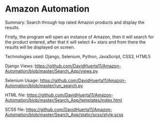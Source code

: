 # Amazon Automation
 Summary: Search through top rated Amazon products and display the results.

 Firstly, the program will open an instance of Amazon, then it will search for the product entered, after that it will select 4+ stars and from there the results will be displayed on screen.
 
 Technologies used:
 Django, Selenium, Python, JavaScript, CSS3, HTML5
 
 Django Views:
 https://github.com/DavidHuerta11/Amazon-Automation/blob/master/Search_App/views.py
 
 Selenium Usage:
 https://github.com/DavidHuerta11/Amazon-Automation/blob/master/run_search.py
 
 HTML file:
 https://github.com/DavidHuerta11/Amazon-Automation/blob/master/Search_App/templates/index.html
 
 SCSS file:
 https://github.com/DavidHuerta11/Amazon-Automation/blob/master/Search_App/static/scss/style.scss
